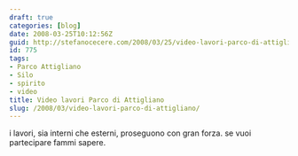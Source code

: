 ```yaml
---
draft: true
categories: [blog]
date: 2008-03-25T10:12:56Z
guid: http://stefanocecere.com/2008/03/25/video-lavori-parco-di-attigliano/
id: 775
tags:
- Parco Attigliano
- Silo
- spirito
- video
title: Video lavori Parco di Attigliano
slug: /2008/03/video-lavori-parco-di-attigliano/
---
```


i lavori, sia interni che esterni, proseguono con gran forza. se vuoi partecipare fammi sapere.